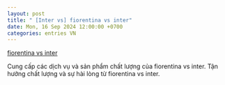 ```yaml
---
layout: post
title: " [Inter vs] fiorentina vs inter"
date: Mon, 16 Sep 2024 12:00:00 +0700
categories: entries VN
---
```

[fiorentina vs inter](https://www.bienphong.com.vn/Xiazai/fiorentina-vs-inter.shtml)

Cung cấp các dịch vụ và sản phẩm chất lượng của fiorentina vs inter. Tận hưởng chất lượng và sự hài lòng từ fiorentina vs inter.️


